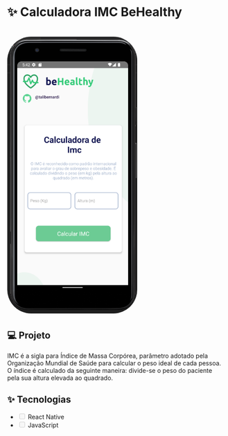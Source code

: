 <h1>✨ Calculadora IMC BeHealthy<h1>
<img src="assets/Img/cover-behealthy.png" width="300" style="border-radius:55px">
<h2>💻 Projeto</h2>
  <p dir="auto">IMC é a sigla para Índice de Massa Corpórea, parâmetro adotado pela Organização Mundial de Saúde para calcular o peso ideal de cada pessoa.
   O índice é calculado da seguinte maneira: divide-se o peso do paciente pela sua altura elevada ao quadrado.</p>
  
  <h2>✨ Tecnologias</h2>
<ul class="contains-task-list">
<li class="task-list-item"><input type="checkbox" id="" disabled="" class="task-list-item-checkbox"> React Native </li>
<li class="task-list-item"><input type="checkbox" id="" disabled="" class="task-list-item-checkbox"> JavaScript</li>
</ul>
